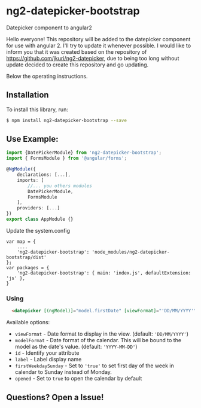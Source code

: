 # ng2-datepicker-bootstrap
Datepicker component to angular2

Hello everyone!
This repository will be added to the datepicker component for use with angular 2.
I'll try to update it whenever possible.
I would like to inform you that it was created based on the repository of https://github.com/jkuri/ng2-datepicker, due to being too long without update decided to create this repository and go updating.

Below the operating instructions.

## Installation

To install this library, run:

```bash
$ npm install ng2-datepicker-bootstrap --save
```

## Use Example:

```ts
import {DatePickerModule} from 'ng2-datepicker-bootstrap';
import { FormsModule } from '@angular/forms';

@NgModule({
    declarations: [...],
    imports: [
        //... you others modules
        DatePickerModule,
        FormsModule
    ],
    providers: [...]
})
export class AppModule {}
```

Update the system.config
```
var map = {
	....
	'ng2-datepicker-bootstrap': 'node_modules/ng2-datepicker-bootstrap/dist'
};
var packages = {
	'ng2-datepicker-bootstrap': { main: 'index.js', defaultExtension: 'js' },
}
```

### Using 

```html  
  <datepicker [(ngModel)]="model.firstDate" [viewFormat]="'DD/MM/YYYY'" [modelFormat]="'YYYY-MM-DD'"  [id]="'firstDate'" [label]="'To'"></datepicker>
```

Available options: 

 * `viewFormat` - Date format to display in the view. (default: `'DD/MM/YYYY'`) 
 * `modelFormat` - Date format of the calendar. This will be bound to the model as the date's value. (default: `'YYYY-MM-DD'`) 
 * `id` - Identify your attribute 
 * `label` -  Label display name
 * `firstWeekdaySunday` -  Set to `'true'` to set first day of the week in calendar to Sunday instead of Monday.
 * `opened` - Set to `true` to open the calendar by default

 ## Questions? Open a Issue!
